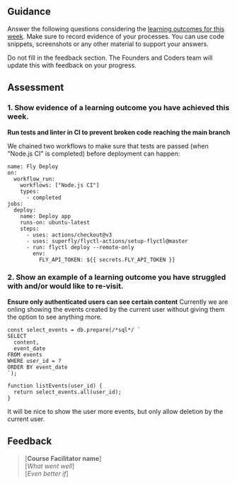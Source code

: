 ## Guidance
Answer the following questions considering the [learning outcomes for this week](https://learn.foundersandcoders.com/course/syllabus/developer/authentication/learning-outcomes/).
Make sure to record evidence of your processes. You can use code snippets, screenshots or any other material to support your answers.

Do not fill in the feedback section. The Founders and Coders team will update this with feedback on your progress.

## Assessment
 ### 1. Show evidence of a learning outcome you have achieved this week.
**Run tests and linter in CI to prevent broken code reaching the main branch**  

We chained two workflows to make sure that tests are passed (when "Node.js CI" is completed) before deployment can happen:

```
name: Fly Deploy
on:
  workflow_run:
    workflows: ["Node.js CI"]
    types:
      - completed
jobs:
  deploy:
    name: Deploy app
    runs-on: ubuntu-latest
    steps:
      - uses: actions/checkout@v3
      - uses: superfly/flyctl-actions/setup-flyctl@master
      - run: flyctl deploy --remote-only
        env:
          FLY_API_TOKEN: ${{ secrets.FLY_API_TOKEN }}
```


 ### 2. Show an example of a learning outcome you have struggled with and/or would like to re-visit.
**Ensure only authenticated users can see certain content**
Currently we are onling showing the events created by the current user without giving them the option to see anything more. 

```
const select_events = db.prepare(/*sql*/ `
SELECT 
  content, 
  event_date
FROM events
WHERE user_id = ?
ORDER BY event_date
`);

function listEvents(user_id) {
  return select_events.all(user_id);
}
```

It will be nice to show the user more events, but only allow deletion by the current user. 

## Feedback
> [**Course Facilitator name**]  
> [*What went well*]  
> [*Even better if*]
